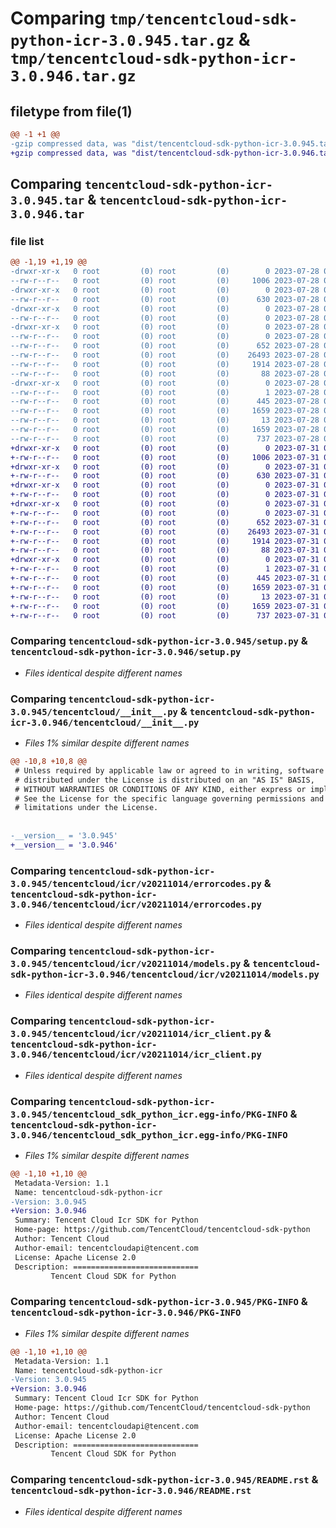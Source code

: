 # Comparing `tmp/tencentcloud-sdk-python-icr-3.0.945.tar.gz` & `tmp/tencentcloud-sdk-python-icr-3.0.946.tar.gz`

## filetype from file(1)

```diff
@@ -1 +1 @@
-gzip compressed data, was "dist/tencentcloud-sdk-python-icr-3.0.945.tar", last modified: Fri Jul 28 00:29:39 2023, max compression
+gzip compressed data, was "dist/tencentcloud-sdk-python-icr-3.0.946.tar", last modified: Mon Jul 31 00:29:50 2023, max compression
```

## Comparing `tencentcloud-sdk-python-icr-3.0.945.tar` & `tencentcloud-sdk-python-icr-3.0.946.tar`

### file list

```diff
@@ -1,19 +1,19 @@
-drwxr-xr-x   0 root         (0) root         (0)        0 2023-07-28 00:29:39.000000 tencentcloud-sdk-python-icr-3.0.945/
--rw-r--r--   0 root         (0) root         (0)     1006 2023-07-28 00:29:39.000000 tencentcloud-sdk-python-icr-3.0.945/setup.py
-drwxr-xr-x   0 root         (0) root         (0)        0 2023-07-28 00:29:39.000000 tencentcloud-sdk-python-icr-3.0.945/tencentcloud/
--rw-r--r--   0 root         (0) root         (0)      630 2023-07-28 00:29:39.000000 tencentcloud-sdk-python-icr-3.0.945/tencentcloud/__init__.py
-drwxr-xr-x   0 root         (0) root         (0)        0 2023-07-28 00:29:39.000000 tencentcloud-sdk-python-icr-3.0.945/tencentcloud/icr/
--rw-r--r--   0 root         (0) root         (0)        0 2023-07-28 00:29:39.000000 tencentcloud-sdk-python-icr-3.0.945/tencentcloud/icr/__init__.py
-drwxr-xr-x   0 root         (0) root         (0)        0 2023-07-28 00:29:39.000000 tencentcloud-sdk-python-icr-3.0.945/tencentcloud/icr/v20211014/
--rw-r--r--   0 root         (0) root         (0)        0 2023-07-28 00:29:39.000000 tencentcloud-sdk-python-icr-3.0.945/tencentcloud/icr/v20211014/__init__.py
--rw-r--r--   0 root         (0) root         (0)      652 2023-07-28 00:29:39.000000 tencentcloud-sdk-python-icr-3.0.945/tencentcloud/icr/v20211014/errorcodes.py
--rw-r--r--   0 root         (0) root         (0)    26493 2023-07-28 00:29:39.000000 tencentcloud-sdk-python-icr-3.0.945/tencentcloud/icr/v20211014/models.py
--rw-r--r--   0 root         (0) root         (0)     1914 2023-07-28 00:29:39.000000 tencentcloud-sdk-python-icr-3.0.945/tencentcloud/icr/v20211014/icr_client.py
--rw-r--r--   0 root         (0) root         (0)       88 2023-07-28 00:29:39.000000 tencentcloud-sdk-python-icr-3.0.945/setup.cfg
-drwxr-xr-x   0 root         (0) root         (0)        0 2023-07-28 00:29:39.000000 tencentcloud-sdk-python-icr-3.0.945/tencentcloud_sdk_python_icr.egg-info/
--rw-r--r--   0 root         (0) root         (0)        1 2023-07-28 00:29:39.000000 tencentcloud-sdk-python-icr-3.0.945/tencentcloud_sdk_python_icr.egg-info/dependency_links.txt
--rw-r--r--   0 root         (0) root         (0)      445 2023-07-28 00:29:39.000000 tencentcloud-sdk-python-icr-3.0.945/tencentcloud_sdk_python_icr.egg-info/SOURCES.txt
--rw-r--r--   0 root         (0) root         (0)     1659 2023-07-28 00:29:39.000000 tencentcloud-sdk-python-icr-3.0.945/tencentcloud_sdk_python_icr.egg-info/PKG-INFO
--rw-r--r--   0 root         (0) root         (0)       13 2023-07-28 00:29:39.000000 tencentcloud-sdk-python-icr-3.0.945/tencentcloud_sdk_python_icr.egg-info/top_level.txt
--rw-r--r--   0 root         (0) root         (0)     1659 2023-07-28 00:29:39.000000 tencentcloud-sdk-python-icr-3.0.945/PKG-INFO
--rw-r--r--   0 root         (0) root         (0)      737 2023-07-28 00:29:39.000000 tencentcloud-sdk-python-icr-3.0.945/README.rst
+drwxr-xr-x   0 root         (0) root         (0)        0 2023-07-31 00:29:50.000000 tencentcloud-sdk-python-icr-3.0.946/
+-rw-r--r--   0 root         (0) root         (0)     1006 2023-07-31 00:29:50.000000 tencentcloud-sdk-python-icr-3.0.946/setup.py
+drwxr-xr-x   0 root         (0) root         (0)        0 2023-07-31 00:29:50.000000 tencentcloud-sdk-python-icr-3.0.946/tencentcloud/
+-rw-r--r--   0 root         (0) root         (0)      630 2023-07-31 00:29:50.000000 tencentcloud-sdk-python-icr-3.0.946/tencentcloud/__init__.py
+drwxr-xr-x   0 root         (0) root         (0)        0 2023-07-31 00:29:50.000000 tencentcloud-sdk-python-icr-3.0.946/tencentcloud/icr/
+-rw-r--r--   0 root         (0) root         (0)        0 2023-07-31 00:29:50.000000 tencentcloud-sdk-python-icr-3.0.946/tencentcloud/icr/__init__.py
+drwxr-xr-x   0 root         (0) root         (0)        0 2023-07-31 00:29:50.000000 tencentcloud-sdk-python-icr-3.0.946/tencentcloud/icr/v20211014/
+-rw-r--r--   0 root         (0) root         (0)        0 2023-07-31 00:29:50.000000 tencentcloud-sdk-python-icr-3.0.946/tencentcloud/icr/v20211014/__init__.py
+-rw-r--r--   0 root         (0) root         (0)      652 2023-07-31 00:29:50.000000 tencentcloud-sdk-python-icr-3.0.946/tencentcloud/icr/v20211014/errorcodes.py
+-rw-r--r--   0 root         (0) root         (0)    26493 2023-07-31 00:29:50.000000 tencentcloud-sdk-python-icr-3.0.946/tencentcloud/icr/v20211014/models.py
+-rw-r--r--   0 root         (0) root         (0)     1914 2023-07-31 00:29:50.000000 tencentcloud-sdk-python-icr-3.0.946/tencentcloud/icr/v20211014/icr_client.py
+-rw-r--r--   0 root         (0) root         (0)       88 2023-07-31 00:29:50.000000 tencentcloud-sdk-python-icr-3.0.946/setup.cfg
+drwxr-xr-x   0 root         (0) root         (0)        0 2023-07-31 00:29:50.000000 tencentcloud-sdk-python-icr-3.0.946/tencentcloud_sdk_python_icr.egg-info/
+-rw-r--r--   0 root         (0) root         (0)        1 2023-07-31 00:29:50.000000 tencentcloud-sdk-python-icr-3.0.946/tencentcloud_sdk_python_icr.egg-info/dependency_links.txt
+-rw-r--r--   0 root         (0) root         (0)      445 2023-07-31 00:29:50.000000 tencentcloud-sdk-python-icr-3.0.946/tencentcloud_sdk_python_icr.egg-info/SOURCES.txt
+-rw-r--r--   0 root         (0) root         (0)     1659 2023-07-31 00:29:50.000000 tencentcloud-sdk-python-icr-3.0.946/tencentcloud_sdk_python_icr.egg-info/PKG-INFO
+-rw-r--r--   0 root         (0) root         (0)       13 2023-07-31 00:29:50.000000 tencentcloud-sdk-python-icr-3.0.946/tencentcloud_sdk_python_icr.egg-info/top_level.txt
+-rw-r--r--   0 root         (0) root         (0)     1659 2023-07-31 00:29:50.000000 tencentcloud-sdk-python-icr-3.0.946/PKG-INFO
+-rw-r--r--   0 root         (0) root         (0)      737 2023-07-31 00:29:50.000000 tencentcloud-sdk-python-icr-3.0.946/README.rst
```

### Comparing `tencentcloud-sdk-python-icr-3.0.945/setup.py` & `tencentcloud-sdk-python-icr-3.0.946/setup.py`

 * *Files identical despite different names*

### Comparing `tencentcloud-sdk-python-icr-3.0.945/tencentcloud/__init__.py` & `tencentcloud-sdk-python-icr-3.0.946/tencentcloud/__init__.py`

 * *Files 1% similar despite different names*

```diff
@@ -10,8 +10,8 @@
 # Unless required by applicable law or agreed to in writing, software
 # distributed under the License is distributed on an "AS IS" BASIS,
 # WITHOUT WARRANTIES OR CONDITIONS OF ANY KIND, either express or implied.
 # See the License for the specific language governing permissions and
 # limitations under the License.
 
 
-__version__ = '3.0.945'
+__version__ = '3.0.946'
```

### Comparing `tencentcloud-sdk-python-icr-3.0.945/tencentcloud/icr/v20211014/errorcodes.py` & `tencentcloud-sdk-python-icr-3.0.946/tencentcloud/icr/v20211014/errorcodes.py`

 * *Files identical despite different names*

### Comparing `tencentcloud-sdk-python-icr-3.0.945/tencentcloud/icr/v20211014/models.py` & `tencentcloud-sdk-python-icr-3.0.946/tencentcloud/icr/v20211014/models.py`

 * *Files identical despite different names*

### Comparing `tencentcloud-sdk-python-icr-3.0.945/tencentcloud/icr/v20211014/icr_client.py` & `tencentcloud-sdk-python-icr-3.0.946/tencentcloud/icr/v20211014/icr_client.py`

 * *Files identical despite different names*

### Comparing `tencentcloud-sdk-python-icr-3.0.945/tencentcloud_sdk_python_icr.egg-info/PKG-INFO` & `tencentcloud-sdk-python-icr-3.0.946/tencentcloud_sdk_python_icr.egg-info/PKG-INFO`

 * *Files 1% similar despite different names*

```diff
@@ -1,10 +1,10 @@
 Metadata-Version: 1.1
 Name: tencentcloud-sdk-python-icr
-Version: 3.0.945
+Version: 3.0.946
 Summary: Tencent Cloud Icr SDK for Python
 Home-page: https://github.com/TencentCloud/tencentcloud-sdk-python
 Author: Tencent Cloud
 Author-email: tencentcloudapi@tencent.com
 License: Apache License 2.0
 Description: ============================
         Tencent Cloud SDK for Python
```

### Comparing `tencentcloud-sdk-python-icr-3.0.945/PKG-INFO` & `tencentcloud-sdk-python-icr-3.0.946/PKG-INFO`

 * *Files 1% similar despite different names*

```diff
@@ -1,10 +1,10 @@
 Metadata-Version: 1.1
 Name: tencentcloud-sdk-python-icr
-Version: 3.0.945
+Version: 3.0.946
 Summary: Tencent Cloud Icr SDK for Python
 Home-page: https://github.com/TencentCloud/tencentcloud-sdk-python
 Author: Tencent Cloud
 Author-email: tencentcloudapi@tencent.com
 License: Apache License 2.0
 Description: ============================
         Tencent Cloud SDK for Python
```

### Comparing `tencentcloud-sdk-python-icr-3.0.945/README.rst` & `tencentcloud-sdk-python-icr-3.0.946/README.rst`

 * *Files identical despite different names*

